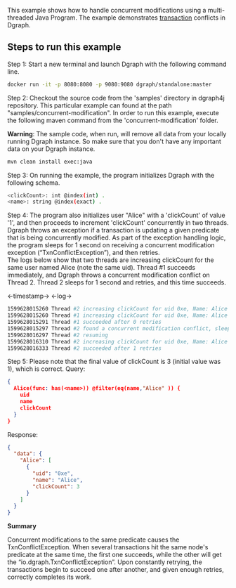 This example shows how to handle concurrent modifications using a multi-threaded Java Program.  The example demonstrates [transaction]("https://dgraph.io/docs/clients/overview/#transactions") conflicts in Dgraph.

[dgraph4j]:https://github.com/dgraph-io/dgraph4j

## Steps to run this example
Step 1: Start a new terminal and launch Dgraph with the following command line.
```sh
docker run -it -p 8080:8080 -p 9080:9080 dgraph/standalone:master
```
Step 2: Checkout the source code from the 'samples' directory in dgraph4j repository. This particular example can found at the path "samples/concurrent-modification". In order to run this example, execute the following maven command from the 'concurrent-modification' folder.

**Warning**: The sample code, when run, will remove all data from your locally running Dgraph instance. 
So make sure that you don't have any important data on your Dgraph instance.

```sh
mvn clean install exec:java
```
Step 3: On running the example, the program initializes Dgraph with the following schema.
```sh
<clickCount>: int @index(int) .
<name>: string @index(exact) .
```
Step 4: The program also initializes user "Alice" with a 'clickCount' of value '1', and then proceeds to increment 'clickCount' concurrently in two threads. Dgraph throws an exception if a transaction is updating a given predicate that is being concurrently modified. As part of the exception handling logic, the program sleeps for 1 second on receiving a concurrent modification exception (“TxnConflictException”), and then retries. 
<br> The logs below show that two threads are increasing clickCount for the same user named Alice (note the same uid). Thread #1 succeeds immediately, and Dgraph throws a concurrent modification conflict on Thread 2. Thread 2 sleeps for 1 second and retries, and this time succeeds. 

<-timestamp-> <-log->
```sh
1599628015260 Thread #2 increasing clickCount for uid 0xe, Name: Alice
1599628015260 Thread #1 increasing clickCount for uid 0xe, Name: Alice
1599628015291 Thread #1 succeeded after 0 retries
1599628015297 Thread #2 found a concurrent modification conflict, sleeping for 1 second...
1599628016297 Thread #2 resuming
1599628016310 Thread #2 increasing clickCount for uid 0xe, Name: Alice
1599628016333 Thread #2 succeeded after 1 retries
```
Step 5: Please note that the final value of clickCount is 3 (initial value was 1), which is correct. 
Query:
```json
{
  Alice(func: has(<name>)) @filter(eq(name,"Alice" )) {        
    uid
    name
    clickCount
  }
}
```
Response:
```json
{
  "data": {
    "Alice": [
      {
        "uid": "0xe",
        "name": "Alice",
        "clickCount": 3
      }
    ]
  }
}
```

**Summary**

Concurrent modifications to the same predicate causes the TxnConflictException. When several transactions hit the same node's predicate at the same time, the first one succeeds, while the other will get the “io.dgraph.TxnConflictException”. Upon constantly retrying, the transactions begin to succeed one after another, and given enough retries, correctly completes its work.
